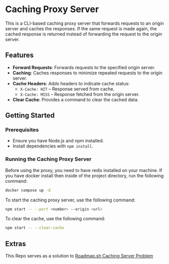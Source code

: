 # Caching Proxy Server

This is a CLI-based caching proxy server that forwards requests to an origin server and caches the responses. If the same request is made again, the cached response is returned instead of forwarding the request to the origin server.

## Features

- **Forward Requests**: Forwards requests to the specified origin server.
- **Caching**: Caches responses to minimize repeated requests to the origin server.
- **Cache Headers**: Adds headers to indicate cache status:
  - `X-Cache: HIT` – Response served from cache.
  - `X-Cache: MISS` – Response fetched from the origin server.
- **Clear Cache**: Provides a command to clear the cached data.

## Getting Started

### Prerequisites

- Ensure you have Node.js and npm installed.
- Install dependencies with `npm install`.

### Running the Caching Proxy Server

Before using the proxy, you need to have redis installed on your machine.
If you have docker install then inside of the project directory, run the following command:

```bash
docker compose up -d
```

To start the caching proxy server, use the following command:

```bash
npm start -- --port <number> --origin <url>
```

To clear the cache, use the following command:

```bash
npm start -- --clear-cache
```

## Extras

This Repo serves as a solution to [Roadmap.sh Caching Server Problem](https://roadmap.sh/projects/caching-server)
